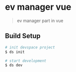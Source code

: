 # ev manager vue

> ev manager part in vue

## Build Setup

```bash
# init devspace project
$ ds init

# start development
$ ds dev
```

